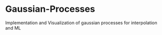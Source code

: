 # Gaussian-Processes
Implementation and Visualization of gaussian processes for interpolation and ML
